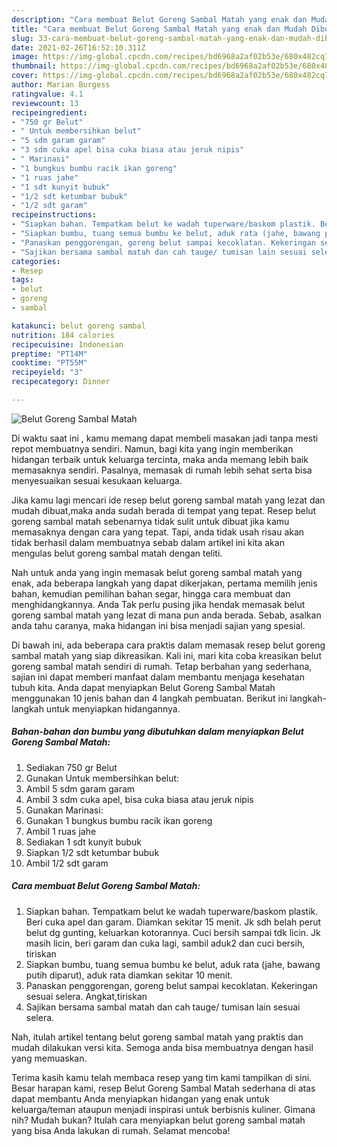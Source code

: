 ```yaml
---
description: "Cara membuat Belut Goreng Sambal Matah yang enak dan Mudah Dibuat"
title: "Cara membuat Belut Goreng Sambal Matah yang enak dan Mudah Dibuat"
slug: 33-cara-membuat-belut-goreng-sambal-matah-yang-enak-dan-mudah-dibuat
date: 2021-02-26T16:52:10.311Z
image: https://img-global.cpcdn.com/recipes/bd6968a2af02b53e/680x482cq70/belut-goreng-sambal-matah-foto-resep-utama.jpg
thumbnail: https://img-global.cpcdn.com/recipes/bd6968a2af02b53e/680x482cq70/belut-goreng-sambal-matah-foto-resep-utama.jpg
cover: https://img-global.cpcdn.com/recipes/bd6968a2af02b53e/680x482cq70/belut-goreng-sambal-matah-foto-resep-utama.jpg
author: Marian Burgess
ratingvalue: 4.1
reviewcount: 13
recipeingredient:
- "750 gr Belut"
- " Untuk membersihkan belut"
- "5 sdm garam garam"
- "3 sdm cuka apel bisa cuka biasa atau jeruk nipis"
- " Marinasi"
- "1 bungkus bumbu racik ikan goreng"
- "1 ruas jahe"
- "1 sdt kunyit bubuk"
- "1/2 sdt ketumbar bubuk"
- "1/2 sdt garam"
recipeinstructions:
- "Siapkan bahan. Tempatkam belut ke wadah tuperware/baskom plastik. Beri cuka apel dan garam. Diamkan sekitar 15 menit. Jk sdh belah perut belut dg gunting, keluarkan kotorannya. Cuci bersih sampai tdk licin. Jk masih licin, beri garam dan cuka lagi, sambil aduk2 dan cuci bersih, tiriskan"
- "Siapkan bumbu, tuang semua bumbu ke belut, aduk rata (jahe, bawang putih diparut), aduk rata diamkan sekitar 10 menit."
- "Panaskan penggorengan, goreng belut sampai kecoklatan. Kekeringan sesuai selera. Angkat,tiriskan"
- "Sajikan bersama sambal matah dan cah tauge/ tumisan lain sesuai selera."
categories:
- Resep
tags:
- belut
- goreng
- sambal

katakunci: belut goreng sambal 
nutrition: 184 calories
recipecuisine: Indonesian
preptime: "PT14M"
cooktime: "PT55M"
recipeyield: "3"
recipecategory: Dinner

---
```



![Belut Goreng Sambal Matah](https://img-global.cpcdn.com/recipes/bd6968a2af02b53e/680x482cq70/belut-goreng-sambal-matah-foto-resep-utama.jpg)

Di waktu  saat ini , kamu memang dapat membeli masakan jadi tanpa mesti repot membuatnya sendiri. Namun, bagi kita yang ingin memberikan hidangan terbaik untuk keluarga tercinta, maka anda memang lebih baik memasaknya sendiri. Pasalnya, memasak di rumah lebih sehat serta bisa menyesuaikan sesuai kesukaan keluarga.

Jika kamu lagi mencari ide resep belut goreng sambal matah yang lezat dan mudah dibuat,maka anda sudah berada di tempat yang tepat. Resep belut goreng sambal matah  sebenarnya tidak sulit untuk dibuat jika kamu memasaknya dengan cara yang tepat. Tapi, anda tidak usah risau akan tidak berhasil dalam membuatnya 
sebab dalam artikel ini kita akan mengulas belut goreng sambal matah dengan teliti.  



Nah untuk anda yang ingin memasak belut goreng sambal matah yang enak, ada beberapa langkah yang dapat dikerjakan, pertama memilih jenis bahan, kemudian pemilihan bahan segar, hingga cara membuat dan menghidangkannya. Anda Tak perlu pusing jika hendak memasak belut goreng sambal matah yang lezat di mana pun anda berada. Sebab, asalkan anda  tahu caranya, maka hidangan ini bisa menjadi sajian yang spesial.

Di bawah ini, ada beberapa cara praktis  dalam memasak resep belut goreng sambal matah yang siap dikreasikan. Kali ini, mari kita coba kreasikan belut goreng sambal matah sendiri di rumah. Tetap berbahan yang sederhana, sajian ini dapat memberi manfaat dalam membantu menjaga kesehatan tubuh kita. Anda dapat menyiapkan Belut Goreng Sambal Matah menggunakan 10 jenis bahan dan 4 langkah pembuatan. Berikut ini langkah-langkah untuk menyiapkan hidangannya.

<!--inarticleads1-->

##### Bahan-bahan dan bumbu yang dibutuhkan dalam menyiapkan Belut Goreng Sambal Matah:

1. Sediakan 750 gr Belut
1. Gunakan  Untuk membersihkan belut:
1. Ambil 5 sdm garam garam
1. Ambil 3 sdm cuka apel, bisa cuka biasa atau jeruk nipis
1. Gunakan  Marinasi:
1. Gunakan 1 bungkus bumbu racik ikan goreng
1. Ambil 1 ruas jahe
1. Sediakan 1 sdt kunyit bubuk
1. Siapkan 1/2 sdt ketumbar bubuk
1. Ambil 1/2 sdt garam




<!--inarticleads2-->

##### Cara membuat Belut Goreng Sambal Matah:

1. Siapkan bahan. Tempatkam belut ke wadah tuperware/baskom plastik. Beri cuka apel dan garam. Diamkan sekitar 15 menit. Jk sdh belah perut belut dg gunting, keluarkan kotorannya. Cuci bersih sampai tdk licin. Jk masih licin, beri garam dan cuka lagi, sambil aduk2 dan cuci bersih, tiriskan
1. Siapkan bumbu, tuang semua bumbu ke belut, aduk rata (jahe, bawang putih diparut), aduk rata diamkan sekitar 10 menit.
1. Panaskan penggorengan, goreng belut sampai kecoklatan. Kekeringan sesuai selera. Angkat,tiriskan
1. Sajikan bersama sambal matah dan cah tauge/ tumisan lain sesuai selera.




Nah, itulah artikel tentang  belut goreng sambal matah  yang praktis dan mudah dilakukan versi kita. Semoga anda bisa membuatnya dengan hasil yang memuaskan. 

Terima kasih kamu telah membaca resep yang tim kami tampilkan di sini. Besar harapan kami, resep  Belut Goreng Sambal Matah sederhana di atas dapat membantu Anda menyiapkan hidangan yang enak untuk keluarga/teman ataupun menjadi inspirasi untuk berbisnis kuliner. Gimana nih? Mudah bukan? Itulah cara menyiapkan belut goreng sambal matah yang bisa Anda lakukan di rumah. Selamat mencoba!

